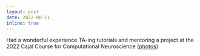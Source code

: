 ```yaml
---
layout: post
date: 2022-08-11
inline: true
---
```


Had a wonderful experience TA-ing tutorials and mentoring a project at the 2022 Cajal Course for Computational Neuroscience ([photos](https://www.dropbox.com/home/jobSearch/cajal%20summer%20school%20TA%202022/photos)) 
